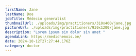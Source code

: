 ```yaml
---
firstName: Jane
lastName: Doe
jobTitle: Médecin generalist
thumbnailUrl: ./uploads/img/practitioners/310x400/jane.jpg
pictureUrl: ./uploads/img/practitioners/930x1200/jane.jpg
description: "Lorem ipsum sin dolor sin amet "
agendaLink: https://medichenois.be/
date: 2024-10-12T27:27:44.176Z
category: doctor
---
```

